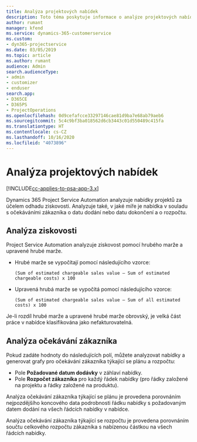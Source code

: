 ```yaml
---
title: Analýza projektových nabídek
description: Toto téma poskytuje informace o analýze projektových nabídek.
author: rumant
manager: kfend
ms.service: dynamics-365-customerservice
ms.custom:
- dyn365-projectservice
ms.date: 03/05/2019
ms.topic: article
ms.author: rumant
audience: Admin
search.audienceType:
- admin
- customizer
- enduser
search.app:
- D365CE
- D365PS
- ProjectOperations
ms.openlocfilehash: 0d9cefafcce33297146cae81d9ba7e68ab79aeb6
ms.sourcegitcommit: 5c4c9bf3ba018562d6cb3443c01d550489c415fa
ms.translationtype: HT
ms.contentlocale: cs-CZ
ms.lasthandoff: 10/16/2020
ms.locfileid: "4073896"
---
```

# <a name="analysis-of-project-quotes"></a>Analýza projektových nabídek

[!INCLUDE[cc-applies-to-psa-app-3.x](../includes/cc-applies-to-psa-app-3x.md)]

Dynamics 365 Project Service Automation analyzuje nabídky projektů za účelem odhadu ziskovosti. Analyzuje také, v jaké míře je nabídka v souladu s očekáváními zákazníka o datu dodání nebo datu dokončení a o rozpočtu.

## <a name="profitability-analysis"></a>Analýza ziskovosti

Project Service Automation analyzuje ziskovost pomocí hrubého marže a upravené hrubé marže.

- Hrubé marže se vypočítají pomocí následujícího vzorce:

  `
    (Sum of estimated chargeable sales value – Sum of estimated chargeable costs) x 100
  `
- Upravená hrubá marže se vypočítá pomocí následujícího vzorce:

  `
    (Sum of estimated chargeable sales value – Sum of all estimated costs) x 100
  `

Je-li rozdíl hrubé marže a upravené hrubé marže obrovský, je velká část práce v nabídce klasifikována jako nefakturovatelná.

## <a name="analysis-of-customer-expectations"></a>Analýza očekávání zákazníka

Pokud zadáte hodnoty do následujících polí, můžete analyzovat nabídky a generovat grafy pro očekávání zákazníka týkající se plánu a rozpočtu:

- Pole **Požadované datum dodávky** v záhlaví nabídky.
- Pole **Rozpočet zákazníka** pro každý řádek nabídky (pro řádky založené na projektu a řádky založené na produktu).

Analýza očekávání zákazníka týkající se plánu je provedena porovnáním nejpozdějšího koncového data podrobnosti řádku nabídky s požadovaným datem dodání na všech řádcích nabídky v nabídce.

Analýza očekávání zákazníka týkající se rozpočtu je provedena porovnáním součtu celkového rozpočtu zákazníka s nabízenou částkou na všech řádcích nabídky.
